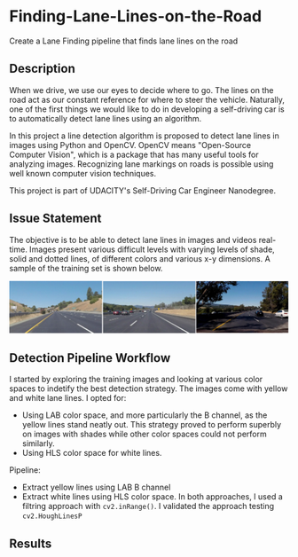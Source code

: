 # Finding-Lane-Lines-on-the-Road
Create a Lane Finding pipeline that finds lane lines on the road

## Description

When we drive, we use our eyes to decide where to go. The lines on the road act as our constant reference for where to steer the vehicle. Naturally, one of the first things we would like to do in developing a self-driving car is to automatically detect lane lines using an algorithm.

In this project a line detection algorithm is proposed to detect lane lines in images using Python and OpenCV. OpenCV means "Open-Source Computer Vision", which is a package that has many useful tools for analyzing images. Recognizing lane markings on roads is possible using well known computer vision techniques.

This project is part of UDACITY's Self-Driving Car Engineer Nanodegree.

## Issue Statement

The objective is to be able to detect lane lines in images and videos real-time. Images present various difficult levels with varying levels of shade, solid and dotted lines, of different colors and various x-y dimensions. A sample of the training set is shown below.

![](asset/sample.PNG)


## Detection Pipeline Workflow 

I started by exploring the training images and looking at various color spaces to indetify the best detection strategy. The images come with yellow and white lane lines. I opted for:
- Using LAB color space, and more particularly the B channel, as the yellow lines stand neatly out. This strategy proved to perform superbly on images with shades while other color spaces could not perform similarly.
- Using HLS color space for white lines.

Pipeline:
- Extract yellow lines using LAB B channel
- Extract white lines using HLS color space.
In both approaches, I used a filtring approach with `cv2.inRange()`. I validated the approach testing `cv2.HoughLinesP` 


## Results
